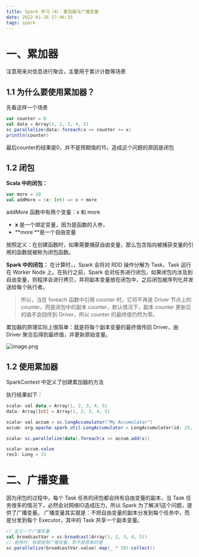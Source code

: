 ```yaml
---
title: Spark 学习（4）：累加器与广播变量
date: 2022-01-26 17:46:33
tags: spark
---
```

# 一、累加器
注意用来对信息进行聚合，主要用于累计计数等场景
## 1.1 为什么要使用累加器？
先看这样一个场景
```scala
var counter = 0
val data = Array(1, 2, 3, 4, 5)
sc.parallelize(data).foreach(x => counter += x)
println(counter)
```
最后counter的结果是0，并不是预期值的15，造成这个问题的原因是闭包
## 1.2 闭包

**Scala 中的闭包：**
```scala
var more = 10
val addMore = (x: Int) => x + more
```
addMore 函数中有两个变量：x 和 more

- **x** 是一个绑定变量，因为是函数的入参，
- **more **是一个自由变量

按照定义：在创建函数时，如果需要捕获自由变量，那么包含指向被捕获变量的引用的函数就被称为闭包函数。
​

**Spark 中的闭包：**
在计算时，，Spark 会将对 RDD 操作分解为 Task，Task 运行在 Worker Node 上。在执行之前，Spark 会对任务进行闭包，如果闭包内涉及到自由变量，则程序会进行拷贝，并将副本变量放在闭包中，之后闭包被序列化并发送给每个执行者。
> 所以，当在 foreach 函数中引用 counter 时，它将不再是 Driver 节点上的 counter，而是闭包中的副本 counter，默认情况下，副本 counter 更新后的值不会回传到 Driver，所以 counter 的最终值仍然为零。

累加器的原理实际上很简单：就是将每个副本变量的最终值传回 Driver，由 Driver 聚合后得到最终值，并更新原始变量。

![image.png](https://tva1.sinaimg.cn/large/005Rbifqly1gyr8084s9lj30gk07yab8.jpg)
## 1.2 使用累加器
SparkContext 中定义了创建累加器的方法
​

执行结果如下：
```powershell
scala> val data = Array(1, 2, 3, 4, 5)
data: Array[Int] = Array(1, 2, 3, 4, 5)

scala> val accum = sc.longAccumulator("My Accumulator")
accum: org.apache.spark.util.LongAccumulator = LongAccumulator(id: 25, name: Some(My Accumulator), value: 0)

scala> sc.parallelize(data).foreach(x => accum.add(x))

scala> accum.value
res3: Long = 15
```
# 二、广播变量
因为闭包的过程中，每个 Task 任务的闭包都会持有自由变量的副本，当 Task 任务很多的情况下，必然会对网络IO造成压力，所以 Spark 为了解决1这个问题，提供了广播变量。
广播变量其实就是：不把自由变量的副本分发到每个任务中，而是分发到每个 Executor，其中的 Task 共享一个副本变量。
```scala
// 定义一个广播变量
val broadcastVar = sc.broadcast(Array(1, 2, 3, 4, 5))
// 使用时，有限使用广播变量，而不是原来的值
sc.parallelize(broadcastVar.value).map(_ * 10).collect()
```
